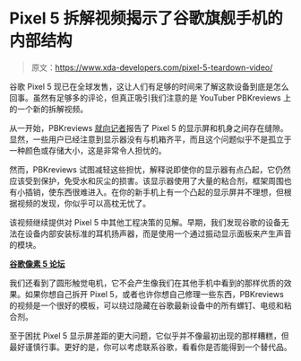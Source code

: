 # Pixel 5 拆解视频揭示了谷歌旗舰手机的内部结构

> 原文：<https://www.xda-developers.com/pixel-5-teardown-video/>

谷歌 Pixel 5 现已在全球发售，这让人们有足够的时间来了解这款设备到底是怎么回事。虽然有足够多的评论，但真正吸引我们注意的是 YouTuber PBKreviews 上的一个新的拆解视频。

从一开始，PBKreviews [就向记者](https://www.xda-developers.com/pixel-5-owners-reporting-gap-display-body/)报告了 Pixel 5 的显示屏和机身之间存在缝隙。显然，一些用户已经注意到显示器没有与机箱齐平，而且这个问题似乎不是孤立于一种颜色或存储大小，这是非常令人担忧的。

然而，PBKreviews 试图减轻这些担忧，解释说即使你的显示器有点凸起，它仍然应该受到保护，免受水和灰尘的损害。该显示器使用了大量的粘合剂，框架周围也有小插销，使东西很难进入。在你的新手机上有一个凸起的显示屏并不理想，但根据视频的发现，你似乎可以高枕无忧了。

该视频继续提供对 Pixel 5 中其他工程决策的见解。早期，我们发现谷歌的设备无法在设备内部安装标准的耳机扬声器，而是使用一个通过振动显示面板来产生声音的模块。

**[谷歌像素 5 论坛](https://forum.xda-developers.com/pixel-5/)**

我们还看到了圆形触觉电机，它不会产生像我们在其他手机中看到的那样优质的效果。如果你想自己拆开 Pixel 5，或者也许你想自己修理一些东西，PBKreviews 的视频是一个很好的模板，可以绕过隐藏在谷歌最新设备中的所有螺钉、电缆和粘合剂。

至于困扰 Pixel 5 显示屏差距的更大问题，它似乎并不像最初出现的那样糟糕，但最好谨慎行事。更好的是，你可以考虑联系谷歌，看看你是否能得到一个替代品。